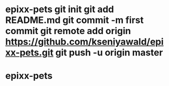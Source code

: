 # epixx-pets git init git add README.md git commit -m first commit git remote add origin https://github.com/kseniyawald/epixx-pets.git git push -u origin master
# epixx-pets
